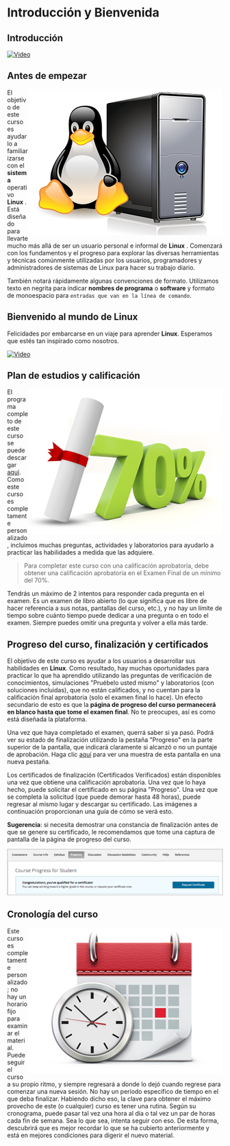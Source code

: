 # Introducción y Bienvenida

## Introducción

[![Video](http://img.youtube.com/vi/x8iKn4tsW1A/maxresdefault.jpg)](https://www.youtube.com/watch?v=x8iKn4tsW1A)

## Antes de empezar

<img style="float: right;" src="../images/LFS01_ch0_screen_02.jpg">

El objetivo de este curso es ayudarlo a familiarizarse con el **sistema** operativo **Linux** . Está diseñado para llevarte mucho más allá de ser un usuario personal e informal de **Linux** . Comenzará con los fundamentos y el progreso para explorar las diversas herramientas y técnicas comúnmente utilizadas por los usuarios, programadores y administradores de sistemas de Linux para hacer su trabajo diario.

También notará rápidamente algunas convenciones de formato. Utilizamos texto en negrita para indicar **nombres de programa** o **software**  y formato de monoespacio para `entradas que van en la línea de comando`. 

## Bienvenido al mundo de Linux

Felicidades por embarcarse en un viaje para aprender **Linux**. Esperamos que estés tan inspirado como nosotros.

[![Video](http://img.youtube.com/vi/miKeoVMiq2E/maxresdefault.jpg)](https://www.youtube.com/watch?v=miKeoVMiq2E)

## Plan de estudios y calificación

<img style="float: right;" src="../images/LFS01_ch0_screen_04.jpg">

El programa completo de este curso se puede descargar [aquí](https://github.com/carlosal1015/LinuxFoundationX-LFS101x/blob/master/References/LFS101x_-_Introduction_to_Linux_Outline.pdf). Como este curso es completamente personalizado, incluimos muchas preguntas, actividades y laboratorios para ayudarlo a practicar las habilidades a medida que las adquiere.

> Para completar este curso con una calificación aprobatoria, debe obtener una calificación aprobatoria en el Examen Final de un mínimo del 70%.

Tendrás un máximo de 2 intentos para responder cada pregunta en el examen. Es un examen de libro abierto (lo que significa que es libre de hacer referencia a sus notas, pantallas del curso, etc.), y no hay un límite de tiempo sobre cuánto tiempo puede dedicar a una pregunta o en todo el examen. Siempre puedes omitir una pregunta y volver a ella más tarde.

## Progreso del curso, finalización y certificados

El objetivo de este curso es ayudar a los usuarios a desarrollar sus habilidades en **Linux**. Como resultado, hay muchas oportunidades para practicar lo que ha aprendido utilizando las preguntas de verificación de conocimientos, simulaciones "Pruébelo usted mismo" y laboratorios (con soluciones incluidas), que no están calificados, y no cuentan para la calificación final aprobatoria (solo el examen final lo hace). Un efecto secundario de esto es que la **página de progreso del curso permanecerá en blanco hasta que tome el examen final**. No te preocupes, así es como está diseñada la plataforma.

Una vez que haya completado el examen, querrá saber si ya pasó. Podrá ver su estado de finalización utilizando la pestaña "Progreso" en la parte superior de la pantalla, que indicará claramente si alcanzó o no un puntaje de aprobación. Haga clic [aquí]()  para ver una muestra de esta pantalla en una nueva pestaña.

Los certificados de finalización (Certificados Verificados) están disponibles una vez que obtiene una calificación aprobatoria. Una vez que lo haya hecho, puede solicitar el certificado en su página "Progreso". Una vez que se completa la solicitud (que puede demorar hasta 48 horas), puede regresar al mismo lugar y descargar su certificado. Las imágenes a continuación proporcionan una guía de cómo se verá esto.

**Sugerencia**: si necesita demostrar una constancia de finalización antes de que se genere su certificado, le recomendamos que tome una captura de pantalla de la página de progreso del curso.


<img style="float" src="../images/course_progress_cert_request.png">

## Cronología del curso

<img style="float: right;" src="../images/LFS01_ch0_screen_05.jpg">

Este curso es completamente personalizado; no hay un horario fijo para examinar el material. Puede seguir el curso a su propio ritmo, y siempre regresará a donde lo dejó cuando regrese para comenzar una nueva sesión. No hay un período específico de tiempo en el que deba finalizar. Habiendo dicho eso, la clave para obtener el máximo provecho de este (o cualquier) curso es tener una rutina. Según su cronograma, puede pasar tal vez una hora al día o tal vez un par de horas cada fin de semana. Sea lo que sea, intenta seguir con eso. De esta forma, descubrirá que es mejor recordar lo que se ha cubierto anteriormente y está en mejores condiciones para digerir el nuevo material.
